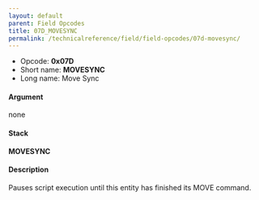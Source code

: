 ```yaml
---
layout: default
parent: Field Opcodes
title: 07D_MOVESYNC
permalink: /technicalreference/field/field-opcodes/07d-movesync/
---
```


-   Opcode: **0x07D**
-   Short name: **MOVESYNC**
-   Long name: Move Sync

#### Argument

none

#### Stack

  
**MOVESYNC**

#### Description

Pauses script execution until this entity has finished its MOVE command.
